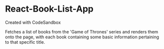 # React-Book-List-App

Created with CodeSandbox

Fetches a list of books from the 'Game of Thrones' series and renders them onto the page, with each book containing some basic information pertaining to that specific title.
